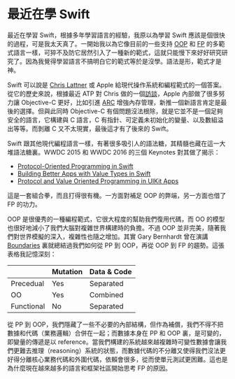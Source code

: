 # 最近在學 Swift

最近在學習 Swift，根據多年學習語言的經驗，我原以為學習 Swift 應該是個很快的過程，可是我太天真了。一開始我以為它像目前的一些支持 [OOP](https://en.wikipedia.org/wiki/Object-oriented_programming) 和 [FP](https://en.wikipedia.org/wiki/Functional_programming) 的多範式語言一樣，可猝不及防它居然引入了一種新的範式，這就只能慢下來好好研究研究了。因為我覺得學習語言不搞明白它的範式等於是沒學。語法是形，範式才是神。

Swift 可以說是 [Chris Lattner](https://en.wikipedia.org/wiki/Chris_Lattner) 或 Apple 給現代操作系統和編程範式的一個答案。從它的歷史來說，根據最近 ATP 對 Chris 做的一個[訪談](http://atp.fm/episodes/205 "PEOPLE DON'T USE THE WEIRD PARTS")，Apple 內部做了很多努力讓 Objective-C 更好，比如引進 [ARC](https://en.wikipedia.org/wiki/Automatic_Reference_Counting) 增強內存管理，新推一個新語言肯定是最後的選擇。但與此同時 Objective-C 有個問題沒法根除，就是它並不是一個足夠安全的語言，它構建與 C 語言，C 有指針、可定義未初始化的變量、以及數組溢出等等。而剝離 C 又不太現實，最後這才有了後來的 Swift。

Swift 跟其他現代編程語言一樣，有著很多吸引人的語法糖，其精髓也藏在這一大堆語法糖裏。WWDC 2015 和 WWDC 2016 的三個 Keynotes 對其做了揭示：
- [Protocol-Oriented Programming in Swift](https://developer.apple.com/videos/play/wwdc2015/408/)
- [Building Better Apps with Value Types in Swift](https://developer.apple.com/videos/play/wwdc2015/414/)
- [Protocol and Value Oriented Programming in UIKit Apps](https://developer.apple.com/videos/play/wwdc2016/419/)

這是一套組合拳，而且打得很有機。一方面對補足 OOP 的弊端，另一方面也借了 FP 的功力。

OOP 是很優秀的一種編程範式，它很大程度的幫助我們復用代碼，而 OO 的模型也很好地減小了我們大腦對複雜世界構建時的負擔。不過 OOP 並非完美，隨著我們對世界模擬的深入，複雜性也隨之增加。其實 Gary Bernhardt 曾在演講 [Boundaries](https://www.destroyallsoftware.com/talks/boundaries) 裏就總結過我們如何從 PP 到 OOP，再從 OOP 到 FP 的趨勢。這張表格我記憶深刻：


|  | Mutation | Data & Code |
| --- | --- | --- |
| Precedual | Yes | Separated |
| OO | Yes | Combined |
| Functional | No | Separated |

從 PP 到 OOP，我們隱藏了一些不必要的內部結構，但作為補償，我們不得不把數據和代碼（業務邏輯）合併在一起；而數據本身在 PP 和 OOP 裏，是可變的，即變量的傳遞是以 reference。當我們構建的系統越來越複雜時可變性數據會讓我們更難去推理（reasoning）系統的狀態，而數據代碼的不分離又使得我們沒法更好得分離核心業務代碼和外圍代碼，依賴會很多，從而使單元測試更困難。這也是為什麼現在越來越多的語言和框架社區開始思考 FP 的原因。

